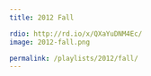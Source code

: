 ```yaml
---
title: 2012 Fall

rdio: http://rd.io/x/QXaYuDNM4Ec/
image: 2012-fall.png

permalink: /playlists/2012/fall/
---
```

